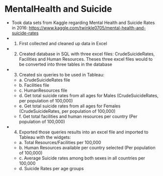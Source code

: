 # MentalHealth and Suicide

- Took data sets from Kaggle regarding Mental Health and Suicide Rates in 2016: https://www.kaggle.com/twinkle0705/mental-health-and-suicide-rates
- 1. First collected and cleaned up data in Excel
- 2. Created database in SQL with three excel files: CrudeSuicideRates, Facilities and Human Resources. Theses three excel files would to be converted into three tables in the database
- 3. Created six queries to be used in Tableau:
  - a. CrudeSuicideRates file
  - b. Facilities file
  - c. HumanResources file
  - d. Get total suicide rates from all ages for Males (CrudeSuicideRates, per population of 100,000)
  - e. Get total suicide rates from all ages for Females (CrudeSuicideRates, per population of 100,000)
  - f. Get total facilities and human resources per country (Per population of 100,000)
- 4. Exported those queries results into an excel file and imported to Tableau with the widgets:
  - a. Total Resources/Facilities per 100,000
  - b. Human Resources available per country selected (Per population of 100,000)
  - c. Average Suicide rates among both sexes in all countries per 100,000
  - d. Suicide Rates per age groups
